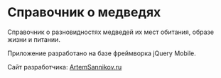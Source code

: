 # Справочник о медведях

Справочник о разновидностях медведей их мест обитания, образе жизни и питании.

Приложение разработано на базе фреймворка jQuery Mobile.

Сайт разработчика: [ArtemSannikov.ru](http://artemsannikov.ru)